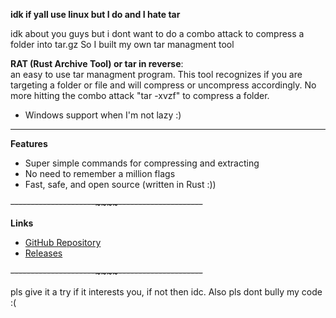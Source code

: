 **idk if yall use linux but I do and I hate tar**  

idk about you guys but i dont want to do a combo attack to compress a folder into tar.gz
So I built my own tar managment tool

**RAT (Rust Archive Tool) or tar in reverse**:  
an easy to use tar managment program. This tool recognizes if you are targeting a folder or file and will compress or uncompress accordingly. No more hitting the combo attack "tar -xvzf" to compress a folder.
- Windows support when I'm not lazy :)
---

**Features**
- Super simple commands for compressing and extracting
- No need to remember a million flags
- Fast, safe, and open source (written in Rust :))

~~---------------------~~~~---------------------~~

**Links**
- [GitHub Repository](https://github.com/TegranGrigorian/RAT/tree/master)
- [Releases](https://github.com/TegranGrigorian/RAT/releases/tag/Release)


~~---------------------~~~~---------------------~~

pls give it a try if it interests you, if not then idc. Also pls dont bully my code :(